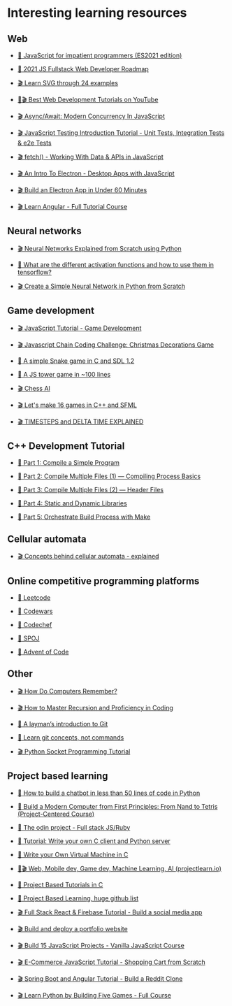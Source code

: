 <h1> Interesting learning resources </h1>

<h2> Web </h2>

<ul>
  <li> <a href="https://exploringjs.com/impatient-js/"> <p>📘 JavaScript for impatient programmers (ES2021 edition) </p> </a> </li>
  <li> <a href="https://medium.com/swlh/2021-js-fullstack-web-developer-roadmap-part1-d86ac51d5c39"> <p>📝 2021 JS Fullstack Web Developer Roadmap </p> </a> </li>
  <li> <a href="https://youtu.be/kBT90nwUb_o"> <p>🎬 Learn SVG through 24 examples </p> </a> </li>
  <li> <a href="https://techjasmine.com/best-web-development-tutorials-on-youtube/"> <p>📝🎬 Best Web Development Tutorials on YouTube </p> </a> </li>
  <li> <a href="https://youtu.be/NsQ2QIrQShU"> <p>🎬 Async/Await: Modern Concurrency In JavaScript </p> </a> </li>
  <li> <a href="https://youtu.be/r9HdJ8P6GQI"> <p>🎬 JavaScript Testing Introduction Tutorial - Unit Tests, Integration Tests & e2e Tests </p> </a> </li>
  <li> <a href="https://youtu.be/tc8DU14qX6I"> <p>🎬 fetch() - Working With Data & APIs in JavaScript </p> </a> </li>
  <li> <a href="https://youtu.be/mr9Mtm_TRpw"> <p>🎬 An Intro To Electron - Desktop Apps with JavaScript </p> </a> </li>
  <li> <a href="https://youtu.be/kN1Czs0m1SU"> <p>🎬 Build an Electron App in Under 60 Minutes </p> </a> </li>
  <li> <a href="https://youtu.be/2OHbjep_WjQ"> <p>🎬 Learn Angular - Full Tutorial Course </p> </a> </li>
</ul>

<h2> Neural networks </h2>

<ul>
  <li> <a href="https://youtu.be/9RN2Wr8xvro"> <p>🎬 Neural Networks Explained from Scratch using Python </p> </a> </li>
  <li> <a href="https://shyambhu20.blogspot.com/2020/12/different-activation-functions-neural-network-tf.html"> <p>📝 What are the different activation functions and how to use them in tensorflow? </p> </a> </li>
  <li> <a href="https://youtu.be/kft1AJ9WVDk"> <p>🎬 Create a Simple Neural Network in Python from Scratch </p> </a> </li>
</ul>

<h2> Game development </h2>

<ul>
  <li> <a href="https://youtu.be/MwTQtPGuBmo"> <p>🎬 JavaScript Tutorial - Game Development </p> </a> </li>
  <li> <a href="https://youtu.be/MSyXn3kBoN4"> <p>🎬 Javascript Chain Coding Challenge: Christmas Decorations Game </p> </a> </li>
  <li> <a href="https://gist.github.com/cellularmitosis/6e54ea6d0965bff16ac947c19bc06d3c"> <p>📝 A simple Snake game in C and SDL 1.2 </p> </a> </li>
  <li> <a href="https://slicker.me/javascript/tower.htm"> <p>📝 A JS tower game in ~100 lines </p> </a> </li>
  <li> <a href="https://youtu.be/U4ogK0MIzqk"> <p>🎬 Chess AI </p> </a> </li>
  <li> <a href="https://www.youtube.com/watch?v=zH_omFPqMO4&list=PLB_ibvUSN7mzUffhiay5g5GUHyJRO4DYr"> <p>🎬  Let's make 16 games in C++ and SFML </a> </li>
  <li> <a href="https://youtu.be/pctGOMDW-HQ"> <p>🎬 TIMESTEPS and DELTA TIME EXPLAINED </a> </li>
</ul>

<h2> C++ Development Tutorial </h2>

<ul>
  <li> <a href="https://domiyanyue.medium.com/c-development-tutorial-1-compile-a-simple-program-d0d04c680af3"> <p>📝 Part 1: Compile a Simple Program </p> </a> </li>
  <li> <a href="https://domiyanyue.medium.com/c-development-tutorial-2-compile-multiple-files-1-compiling-process-basics-41fba37eed6c"> <p>📝 Part 2: Compile Multiple Files (1) — Compiling Process Basics </p> </a> </li>
  <li> <a href="https://domiyanyue.medium.com/c-development-tutorial-3-compile-multiple-files-2-header-files-413e664b55f1"> <p>📝 Part 3: Compile Multiple Files (2) — Header Files </p> </a> </li>
  <li> <a href="https://domiyanyue.medium.com/c-development-tutorial-4-static-and-dynamic-libraries-7b537656163e"> <p>📝 Part 4: Static and Dynamic Libraries </p> </a> </li>
   <li> <a href="https://domiyanyue.medium.com/c-development-tutorial-5-orchestrate-build-process-with-make-6b379a3676c1"> <p>📝 Part 5: Orchestrate Build Process with Make </p> </a> </li>
</ul>

<h2> Cellular automata </h2>

<ul>
  <li> <a href="https://youtu.be/DKGodqDs9sA"> <p>🎬 Concepts behind cellular automata - explained </p> </a> </li>
</ul>

<h2> Online competitive programming platforms </h2>

<ul>
  <li> <a href="https://leetcode.com"> <p>📝 Leetcode </p> </a> </li>
  <li> <a href="https://www.codewars.com"> <p>📝 Codewars </p> </a> </li>
  <li> <a href="https://www.codechef.com"> <p>📝 Codechef </p> </a> </li>
  <li> <a href="https://www.spoj.com"> <p>📝 SPOJ </p> </a> </li>
  <li> <a href="www.adventofcode.com "> <p>📝 Advent of Code </p> </a> </li>
</ul>

<h2> Other </h2>

<ul>
  <li> <a href="https://youtu.be/I0-izyq6q5s"> <p>🎬 How Do Computers Remember? </p> </a> </li>
  <li> <a href="https://youtu.be/lLgVEvHYt-0"> <p>🎬 How to Master Recursion and Proficiency in Coding </p> </a> </li>
  <li> <a href="https://webtuu.com/blog/04/a-laymans-introduction-to-git"> <p>📝 A layman’s introduction to Git </p> </a> </li>
  <li> <a href="https://dev.to/unseenwizzard/learn-git-concepts-not-commands-4gjc"> <p>📝 Learn git concepts, not commands </p> </a> </li>
  <li> <a href="Python Socket Programming Tutorial"> <p>🎬 Python Socket Programming Tutorial </p> </a> </li>
</ul>

<h2> Project based learning </h2>

<ul>
  <li> <a href="https://www.codingame.com/playgrounds/41655/how-to-build-a-chatbot-in-less-than-50-lines-of-code"> <p>📝 How to build a chatbot in less than 50 lines of code in Python </p> </a> </li>
  <li> <a href="https://www.coursera.org/learn/build-a-computer"> <p>📝 Build a Modern Computer from First Principles: From Nand to Tetris (Project-Centered Course) </p> </a> </li>
  <li> <a href="https://www.theodinproject.com"> <p>📝 The odin project - Full stack JS/Ruby </p> </a> </li>
  <li> <a href="https://github.com/CedricFauth/c-client-flask-server-test"> <p>📝 Tutorial: Write your own C client and Python server </p> </a> </li>
  <li> <a href="https://justinmeiners.github.io/lc3-vm/"> <p>📝 Write your Own Virtual Machine in C </p> </a> </li>
  <li> <a href="https://projectlearn.io"> <p>📝🎬 Web, Mobile dev, Game dev, Machine Learning, AI (projectlearn.io)  </p> </a> </li>
  <li> <a href="https://github.com/rby90/Project-Based-Tutorials-in-C"> <p>📝 Project Based Tutorials in C </p> </a> </li>
  <li> <a href="https://github.com/tuvtran/project-based-learning"> <p>📝 Project Based Learning, huge github list </p> </a> </li>
  <li> <a href="https://youtu.be/m_u6P5k0vP0"> <p>🎬 Full Stack React & Firebase Tutorial - Build a social media app </p> </a> </li>
  <li> <a href="https://youtu.be/_xkSvufmjEs"> <p>🎬 Build and deploy a portfolio website </p> </a> </li>
  <li> <a href="https://youtu.be/3PHXvlpOkf4"> <p>🎬 Build 15 JavaScript Projects - Vanilla JavaScript Course </p> </a> </li>
  <li> <a href="https://youtu.be/023Psne_-_4"> <p>🎬 E-Commerce JavaScript Tutorial - Shopping Cart from Scratch </p> </a> </li>
  <li> <a href="https://youtu.be/DKlTBBuc32c"> <p>🎬 Spring Boot and Angular Tutorial - Build a Reddit Clone </p> </a> </li>
  <li> <a href="https://youtu.be/XGf2GcyHPhc"> <p>🎬 Learn Python by Building Five Games - Full Course </p> </a> </li>
</ul
